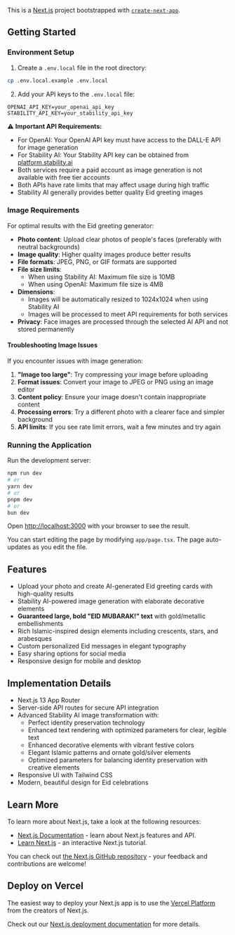 This is a [Next.js](https://nextjs.org) project bootstrapped with [`create-next-app`](https://nextjs.org/docs/app/api-reference/cli/create-next-app).

## Getting Started

### Environment Setup

1. Create a `.env.local` file in the root directory:

```bash
cp .env.local.example .env.local
```

2. Add your API keys to the `.env.local` file:

```
OPENAI_API_KEY=your_openai_api_key
STABILITY_API_KEY=your_stability_api_key
```

⚠️ **Important API Requirements:**
- For OpenAI: Your OpenAI API key must have access to the DALL-E API for image generation
- For Stability AI: Your Stability API key can be obtained from [platform.stability.ai](https://platform.stability.ai/)
- Both services require a paid account as image generation is not available with free tier accounts
- Both APIs have rate limits that may affect usage during high traffic
- Stability AI generally provides better quality Eid greeting images

### Image Requirements

For optimal results with the Eid greeting generator:
- **Photo content**: Upload clear photos of people's faces (preferably with neutral backgrounds)
- **Image quality**: Higher quality images produce better results
- **File formats**: JPEG, PNG, or GIF formats are supported
- **File size limits**: 
  - When using Stability AI: Maximum file size is 10MB
  - When using OpenAI: Maximum file size is 4MB
- **Dimensions**: 
  - Images will be automatically resized to 1024x1024 when using Stability AI
  - Images will be processed to meet API requirements for both services
- **Privacy**: Face images are processed through the selected AI API and not stored permanently

#### Troubleshooting Image Issues

If you encounter issues with image generation:

1. **"Image too large"**: Try compressing your image before uploading
2. **Format issues**: Convert your image to JPEG or PNG using an image editor
3. **Content policy**: Ensure your image doesn't contain inappropriate content
4. **Processing errors**: Try a different photo with a clearer face and simpler background
5. **API limits**: If you see rate limit errors, wait a few minutes and try again

### Running the Application

Run the development server:

```bash
npm run dev
# or
yarn dev
# or
pnpm dev
# or
bun dev
```

Open [http://localhost:3000](http://localhost:3000) with your browser to see the result.

You can start editing the page by modifying `app/page.tsx`. The page auto-updates as you edit the file.

## Features

- Upload your photo and create AI-generated Eid greeting cards with high-quality results
- Stability AI-powered image generation with elaborate decorative elements
- **Guaranteed large, bold "EID MUBARAK!" text** with gold/metallic embellishments
- Rich Islamic-inspired design elements including crescents, stars, and arabesques
- Custom personalized Eid messages in elegant typography
- Easy sharing options for social media
- Responsive design for mobile and desktop

## Implementation Details

- Next.js 13 App Router
- Server-side API routes for secure API integration
- Advanced Stability AI image transformation with:
  - Perfect identity preservation technology
  - Enhanced text rendering with optimized parameters for clear, legible text
  - Enhanced decorative elements with vibrant festive colors
  - Elegant Islamic patterns and ornate gold/silver elements
  - Optimized parameters for balancing identity preservation with creative elements
- Responsive UI with Tailwind CSS
- Modern, beautiful design for Eid celebrations

## Learn More

To learn more about Next.js, take a look at the following resources:

- [Next.js Documentation](https://nextjs.org/docs) - learn about Next.js features and API.
- [Learn Next.js](https://nextjs.org/learn) - an interactive Next.js tutorial.

You can check out [the Next.js GitHub repository](https://github.com/vercel/next.js) - your feedback and contributions are welcome!

## Deploy on Vercel

The easiest way to deploy your Next.js app is to use the [Vercel Platform](https://vercel.com/new?utm_medium=default-template&filter=next.js&utm_source=create-next-app&utm_campaign=create-next-app-readme) from the creators of Next.js.

Check out our [Next.js deployment documentation](https://nextjs.org/docs/app/building-your-application/deploying) for more details.
